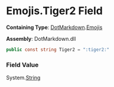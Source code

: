 # Emojis\.Tiger2 Field

**Containing Type**: [DotMarkdown](../../README.md)\.[Emojis](../README.md)

**Assembly**: DotMarkdown\.dll

```csharp
public const string Tiger2 = ":tiger2:"
```

### Field Value

System\.[String](https://docs.microsoft.com/en-us/dotnet/api/system.string)
